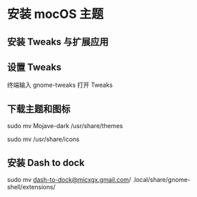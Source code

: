 # 安装 mocOS 主题

## 安装 Tweaks 与扩展应用

## 设置 Tweaks

 终端输入 gnome-tweaks 打开 Tweaks


## 下载主题和图标

sudo mv Mojave-dark /usr/share/themes

sudo mv /usr/share/icons

## 安装 Dash to dock

sudo mv dash-to-dock@micxgx.gmail.com/ .local/share/gnome-shell/extensions/